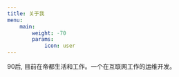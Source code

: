 ```yaml
---
title: 关于我
menu:
    main: 
        weight: -70
        params:
            icon: user
---
```

90后, 目前在帝都生活和工作。一个在互联网工作的运维开发。
